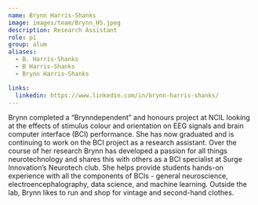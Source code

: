 ```yaml
---
name: Brynn Harris-Shanks
image: images/team/Brynn_HS.jpeg
description: Research Assistant
role: pi
group: alum
aliases:
  - B. Harris-Shanks
  - B Harris-Shanks
  - Brynn Harris-Shanks

links:
  linkedin: https://www.linkedin.com/in/brynn-harris-shanks/
---
```


Brynn completed a “Brynndependent” and honours project at NCIL looking at the effects of stimulus colour and orientation on EEG signals and brain computer interface (BCI) performance. She has now graduated and is continuing to work on the BCI project as a research assistant. Over the course of her research Brynn has developed a passion for all things neurotechnology and shares this with others as a BCI specialist at Surge Innovation’s Neurotech club. She helps provide students hands-on experience with all the components of BCIs - general neuroscience, electroencephalography, data science, and machine learning. Outside the lab, Brynn likes to run and shop for vintage and second-hand clothes.